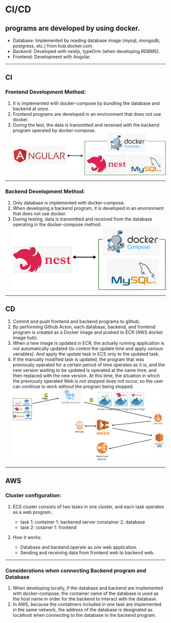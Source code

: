 # CI/CD
## programs are developed by using docker.
* Database: Implemented by reading database image (mysql, mongodb, postgress, etc.) from hub.docker.com.
* Backend: Developed with nestjs, typeOrm (when developing RDBMS).
* Frontend: Development with Angular. 

-----
## CI
### Frontend  Development Method:
1. It is implemented with docker-compose by bundling the database and backend at once.
2. Frontend programs are developed in an environment that does not use docker.
3. During the test, the data is transmitted and received with the backend program operated by docker-compose.
![](images/ci-cd2.png)

----
### Backend Development Method:
1. Only database is implemented with docker-compose.
2. When developing a backend program, it is developed in an environment that does not use docker.
3. During testing, data is transmitted and received from the database operating in the docker-compose method.
![](images/ci-cd1.png)

-----
## CD

1. Commit and push frontend and backend programs to github. 
2. By performing Github Acton, each database, backend, and frontend program is created as a Docker image and pushed to ECR (AWS docker image hub). 
3. When a new image is updated in ECR, the actually running application is not automatically updated (to control the update time and apply various variables). And apply the update task in ECS only to the updated task.
4. If the manually modified task is updated, the program that was previously operated for a certain period of time operates as it is, and the new version waiting to be updated is operated at the same time, and then replaced with the new version. At this time, the situation in which the previously operated Web is not stopped does not occur, so the user can continue to work without the program being stopped.
![](images/ci-cd3.png)

-----
## AWS 
### Cluster configuration: 
1. ECS cluster consists of two tasks in one cluster, and each task operates as a web program.. 
   * task 1:  container 1: backened server
                     constainer 2: database
   * task 2:  cotainer 1: frontend 


2. How it works: 
   * Database and backend operate as one web application.
   * Sending and receiving data from frontend web to backend web.
-----
### Considerations when connecting Backend program and Database
1. When developing locally, if the database and backend are implemented with docker-compose, the container name of the database is used as the host name in order for the backend to interact with the database.
2. In AWS, because the contatiners included in one task are implemented in the same network, the address of the database is designated as localhost when connecting to the database in the backend program.


